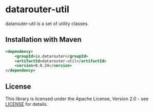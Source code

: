 # datarouter-util

datarouter-util is a set of utility classes.


## Installation with Maven

```xml
<dependency>
	<groupId>io.datarouter</groupId>
	<artifactId>datarouter-util</artifactId>
	<version>0.0.24</version>
</dependency>
```

## License

This library is licensed under the Apache License, Version 2.0 - see [LICENSE](../LICENSE) for details.
